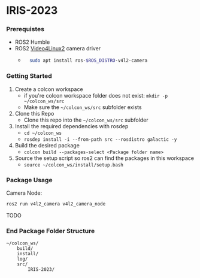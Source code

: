 # IRIS-2023
### Prerequistes
- ROS2 Humble
- ROS2 [Video4Linux2](https://gitlab.com/boldhearts/ros2_v4l2_camera) camera driver
    - ```bash
        sudo apt install ros-$ROS_DISTRO-v4l2-camera
        ```
### Getting Started
1. Create a colcon workspace
    - if you're colcon workspace folder does not exist: `mkdir -p ~/colcon_ws/src`
    - Make sure the `~/colcon_ws/src` subfolder exists
2. Clone this Repo
    -  Clone this repo into the `~/colcon_ws/src` subfolder
2. Install the required dependencies with rosdep
    - `cd ~/colcon_ws`
    - `rosdep install -i --from-path src --rosdistro galactic -y`
3. Build the desired package
    - `colcon build --packages-select <Package folder name>`
4. Source the setup script so ros2 can find the packages in this workspace 
    - `source ~/colcon_ws/install/setup.bash`

### Package Usage
Camera Node:
```bash
ros2 run v4l2_camera v4l2_camera_node
```

TODO
### End Package Folder Structure
```
~/colcon_ws/
    build/
    install/
    log/
    src/
        IRIS-2023/
```
